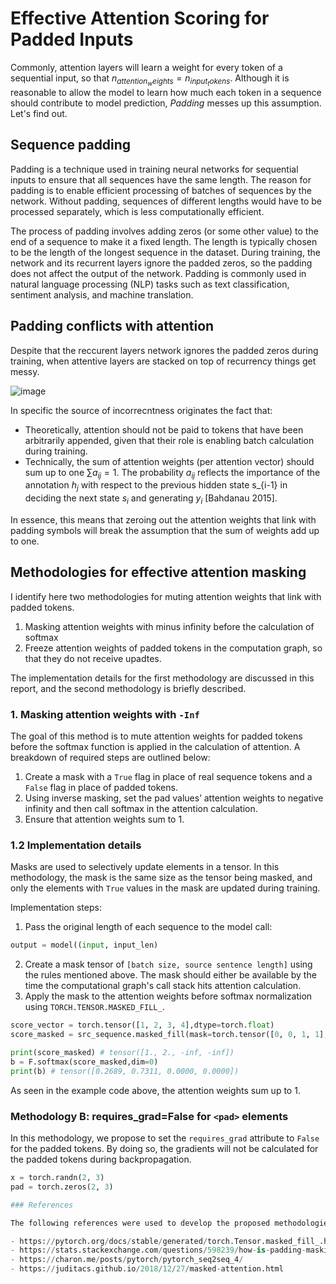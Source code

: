 # Effective Attention Scoring for Padded Inputs

Commonly, attention layers will learn a weight for every token of a sequential input, so that $n_{attention_weights} = n_{input_tokens}$. Although it is reasonable to allow the model to learn how much each token in a sequence should contribute to model prediction, $Padding$ messes up this assumption. Let's find out.

## Sequence padding

Padding is a technique used in training neural networks for sequential inputs to ensure that all sequences have the same length. The reason for padding is to enable efficient processing of batches of sequences by the network. Without padding, sequences of different lengths would have to be processed separately, which is less computationally efficient.

The process of padding involves adding zeros (or some other value) to the end of a sequence to make it a fixed length. The length is typically chosen to be the length of the longest sequence in the dataset. During training, the network and its recurrent layers ignore the padded zeros, so the padding does not affect the output of the network. Padding is commonly used in natural language processing (NLP) tasks such as text classification, sentiment analysis, and machine translation.

## Padding conflicts with attention

Despite that the reccurent layers network ignores the padded zeros during training, when attentive layers are stacked on top of recurrency things get messy. 

![image](https://user-images.githubusercontent.com/429321/220680328-51beef43-7a14-4d72-a3bf-e37e0c7abdcb.png)

In specific the source of incorrecntness originates the fact that:
- Theoretically, attention should not be paid to tokens that have been arbitrarily appended, given that their role is enabling batch calculation during training.
- Technically, the sum of attention weights (per attention vector) should sum up to one $\sum{a_{ij}} = 1$. The probability $a_{ij}$ reflects the importance of the annotation $h_j$ with respect to the previous hidden state s_{i-1} in deciding the next state $s_i$ and generating $y_i$ [Bahdanau 2015]. 

In essence, this means that zeroing out the attention weights that link with padding symbols will break the assumption that the sum of weights add up to one.

## Methodologies for effective attention masking

I identify here two methodologies for muting attention weights that link with padded tokens.

1. Masking attention weights with minus infinity before the calculation of softmax
2. Freeze attention weights of padded tokens in the computation graph, so that they do not receive upadtes.

The implementation details for the first methodology are discussed in this report, and the second methodology is briefly described.

### 1. Masking attention weights with `-Inf`

The goal of this method is to mute attention weights for padded tokens before the softmax function is applied in the calculation of attention. A breakdown of required steps are outlined below:

1.	Create a mask with a `True` flag in place of real sequence tokens and a `False` flag in place of padded tokens.
2.	Using inverse masking, set the pad values’ attention weights to negative infinity and then call softmax in the attention calculation. 
3.	Ensure that attention weights sum to 1.

### 1.2 Implementation details

Masks are used to selectively update elements in a tensor. In this methodology, the mask is the same size as the tensor being masked, and only the elements with `True` values in the mask are updated during training.

Implementation steps:
1. Pass the original length of each sequence to the model call:
  ```python
  output = model((input, input_len)
  ```
2. Create a mask tensor of `[batch size, source sentence length]` using the rules mentioned above. The mask should either be available by the time the computational graph's call stack hits attention calculation.
4. Apply the mask to the attention weights before softmax normalization using `TORCH.TENSOR.MASKED_FILL_`.

```python
score_vector = torch.tensor([1, 2, 3, 4],dtype=torch.float)
score_masked = src_sequence.masked_fill(mask=torch.tensor([0, 0, 1, 1],dtype=torch.bool), value=-np.inf)

print(score_masked) # tensor([1., 2., -inf, -inf])
b = F.softmax(score_masked,dim=0)
print(b) # tensor([0.2689, 0.7311, 0.0000, 0.0000])
```
As seen in the example code above, the attention weights sum up to $1$. 

### Methodology B: requires_grad=False for `<pad>` elements

In this methodology, we propose to set the `requires_grad` attribute to `False` for the padded tokens. By doing so, the gradients will not be calculated for the padded tokens during backpropagation.

```python
x = torch.randn(2, 3)
pad = torch.zeros(2, 3)

### References

The following references were used to develop the proposed methodologies:

- https://pytorch.org/docs/stable/generated/torch.Tensor.masked_fill_.html#torch.Tensor.masked_fill_
- https://stats.stackexchange.com/questions/598239/how-is-padding-masking-considered-in-the-attention-head-of-a-transformer
- https://charon.me/posts/pytorch/pytorch_seq2seq_4/
- https://juditacs.github.io/2018/12/27/masked-attention.html


